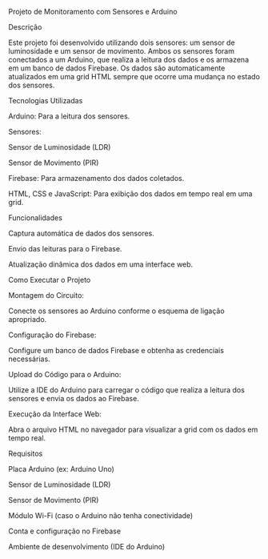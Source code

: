 Projeto de Monitoramento com Sensores e Arduino

Descrição

Este projeto foi desenvolvido utilizando dois sensores: um sensor de luminosidade e um sensor de movimento. Ambos os sensores foram conectados a um Arduino, que realiza a leitura dos dados e os armazena em um banco de dados Firebase. Os dados são automaticamente atualizados em uma grid HTML sempre que ocorre uma mudança no estado dos sensores.

Tecnologias Utilizadas

Arduino: Para a leitura dos sensores.

Sensores:

Sensor de Luminosidade (LDR)

Sensor de Movimento (PIR)

Firebase: Para armazenamento dos dados coletados.

HTML, CSS e JavaScript: Para exibição dos dados em tempo real em uma grid.

Funcionalidades

Captura automática de dados dos sensores.

Envio das leituras para o Firebase.

Atualização dinâmica dos dados em uma interface web.

Como Executar o Projeto

Montagem do Circuito:

Conecte os sensores ao Arduino conforme o esquema de ligação apropriado.

Configuração do Firebase:

Configure um banco de dados Firebase e obtenha as credenciais necessárias.

Upload do Código para o Arduino:

Utilize a IDE do Arduino para carregar o código que realiza a leitura dos sensores e envia os dados ao Firebase.

Execução da Interface Web:

Abra o arquivo HTML no navegador para visualizar a grid com os dados em tempo real.

Requisitos

Placa Arduino (ex: Arduino Uno)

Sensor de Luminosidade (LDR)

Sensor de Movimento (PIR)

Módulo Wi-Fi (caso o Arduino não tenha conectividade)

Conta e configuração no Firebase

Ambiente de desenvolvimento (IDE do Arduino)
